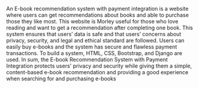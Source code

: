 An E-book recommendation system with payment integration is a website where users
can get recommendations about books and able to purchase those they like most. This
website is Morley useful for those who love reading and want to get a recommendation
after completing one book. This system ensures that users’ data is safe and that users’
concerns about privacy, security, and legal and ethical standard are followed. Users can
easily buy e-books and the system has secure and flawless payment transactions. To
build a system, HTML, CSS, Bootstrap, and Django are used. In sum, the E-book
Recommendation System with Payment Integration protects users' privacy and security
while giving them a simple, content-based e-book recommendation and providing a good
experience when searching for and purchasing e-books
